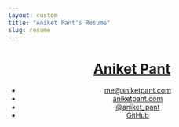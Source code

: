 ```yaml
---
layout: custom
title: "Aniket Pant's Resume"
slug: resume
---
```


<div class="wrapper">
  <div class="layout">
    <header class="layout__item  one-quarter   header-container">
      <h1 class="brand"><a class=" brand__link" href="/" rel="nofollow"><span class="part--former">Aniket</span> <span class="part--latter">Pant</span></a></h1>
      <nav>
        <ul class="nav">
          <li><a href="mailto:me@aniketpant.com">me@aniketpant.com</a></li><li><a href="http://www.aniketpant.com">aniketpant.com</a></li><li><a href="https://twitter.com/aniket_pant">@aniket_pant</a></li><li><a href="https://github.com/aniketpant">GitHub</a></li>
        </ul>
      </nav>
    </header><!--

  --><div class="layout__item  three-quarters   main-container">
      <section>
        <h2 class="gamma">Experience</h2>

        <div class="sub-section">
          <h3 class="delta"><a href="http://www.zomato.com">Zomato</a></h3>
          <p class="byline">Software Engineer | June, 2014 &ndash; Present | <span class="loz active">current</span></p>
          <p>Currently working at Zomato Engineering.</p>
        </div>

        <div class="sub-section">
          <h3 class="delta"><a href="https://www.instamojo.com">Instamojo</a></h3>
          <p class="byline">Front End Consultant | September, 2013 &ndash; March, 2014</p>
          <p>Worked with the team remotely to develop a <a href="https://github.com/aniketpant/immoral">modal library</a> and the embed buttons given by Instamojo for remote checkout.</p>
        </div>

        <div class="sub-section">
          <h3 class="delta"><a href="http://markmyword.in">Mark My Word</a></h3>
          <p class="byline">Curator | Feb, 2012 &ndash; May, 2014</p>
          <p>Founded Mark My Word which is India's First Content &amp; Design Conference featuring speakers around India and gathering a crowd of over 500 people.</p>
        </div>

        <div class="sub-section">
          <h3 class="delta"><a href="http://webmutiny.in">Web Mutiny</a></h3>
          <p class="byline">Lead Front End Developer | Nov, 2012 &ndash; May, 2013</p>
          <p>The major concentration of my work was building websites which have a strong foundation making them easier to scale. During my term at Web Mutiny, I worked on two projects &ndash; Instamojo and Current News.</p>
          <ul>
            <li>
              <h4 class="delta"><a href="http://instamojo.com">Instamojo</a></h4>
              <p>Created a static website design using Jekyll. inuit.css was used as the CSS framework as it provides a strong foundation for designing. All page templates and basic page designs were created by me.</p>
            </li>
            <li>
              <h4 class="delta">Current News</h4>
              <p>Built a new child theme for Thesis. The theme had support for a new custom post type which was further associated with taxonomies of it's own. The features needed for creating the new site required the creation of a number of custom loops. We created a Custom Loop API of our own which made the creation of pages simpler. The theme also had a number of custom hooks created by us. Metabox support for custom post types was built using <a href="https://github.com/jaredatch/Custom-Metaboxes-and-Fields-for-WordPress">Custom Metaboxes and Fields for WordPress</a>.</p>
            </li>
          </ul>
        </div>

        <div class="sub-section">
          <h3 class="delta"><a href="http://tedxbitsgoa.com/2012">TEDxBITSGoa 2012</a></h3>
          <p class="byline">Designer &amp; Developer | Nov, 2011 &ndash; Feb, 2012</p>
          <p>The entire design and development of the TEDxBITSGoa 2012 website was handled by me. The website was developed over WordPress and I created a new theme that used a custom post types for listing the speakers. The theme used Bones as the WordPress theme framework. The curator of TEDxBITSGoa 2012 was looking for a fresh design for the event and he did not want to go for the usual designs followed by other TEDx events happening around. CSS animations were new around the scene that time and I created some interactive elements for the website.</p>
        </div>

        <div class="sub-section">
          <h3 class="delta"><a href="http://nih.ernet.in">National Institute of Hydrology, Roorkee</a></h3>
          <p class="byline">Intern | May, 2012 &ndash; July, 2012</p>
          <p>Worked in Remote Sensing &amp; GIS Laboratory and spent my time learning different GIS software. The completion of the internship also involved a project titled _Web GIS and its Applications in Water Resource Systems_. The project required me to create a web application using Open GIS.</p>
        </div>

        <div class="sub-section">
          <h3 class="delta"><a href="http://lsipl.com">LogicSoft International Private Limited</a></h3>
          <p class="byline">Intern | May, 2011 &ndash; July, 2011</p>
          <p>Worked as an intern working with C#, ASP .NET and SQL Server 2005. The initial phase of my internship went into learning the required technologies from my mentor. Later, I got the opportunity to work on a live With the entire team and understand how projects are handled.</p>
        </div>
      </section>

      <section class="section">
        <h2 class="gamma">Speaking</h2>

        <p>I love to speak and I have been a speaker at a few events in the past:</p>
        <ul>
          {% for post in site.posts %}{% if post.category == 'talk' %}
          <li><a href="{{ post.url }}">{{ post.title }}</a></li>
          {% endif %}{% endfor %}
        </ul>
        <p>In April 2013, I conducted a workshop on HTML5 organized by Mozilla User Group, Goa for final year students of various colleges from Goa.</p>
      </section>

      <section class="section">
        <h2 class="gamma">Technical Skills</h2>
        <p>I have a good level of understanding of projects and my major skill lies in creating the architecture for projects which involves planning at the modular level, the database design and the timeline for the project.</p>
        <dl>
          <dt>Front-end stack</dt>
          <dd>HTML(5), CSS(3), Sass, jQuery</dd>
          <dt>Back-end stack</dt>
          <dd>CodeIgniter, Laravel, WordPress, MySQL</dd>
        </dl>
      </section>

      <section class="section">
        <h2 class="gamma">Education</h2>

        <div class="sub-section">
          <h3 class="delta">B.E (Hons) Mechanical Engineering</h3>
          <p class="byline"><a href="http://universe.bits-pilani.ac.in">BITS Pilani</a> | 2010 &ndash; 2014 | <span class="loz active">graduated</span></p>
        </div>

        <div class="sub-section">
          <h3 class="delta">10th &amp; 12th &mdash; CBSE Board</h3>
          <p class="byline"><a href="http://www.apsdk.com">Army Public School, Dhaula Kuan</a> | 2008 &ndash; 2010</p>
        </div>
      </section>
    </div>
  </div>
</div>
